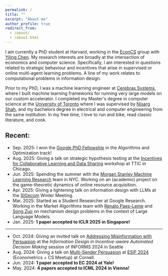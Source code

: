 ```yaml
---
permalink: /
title: ""
excerpt: "About me"
author_profile: true
redirect_from: 
  - /about/
  - /about.html
---
```


I am currently a PhD student at Harvard, working in the [EconCS](https://econcs.seas.harvard.edu/) group with [Yiling Chen](https://yiling.seas.harvard.edu/). My research interests are broadly at the intersection of economics and computer science. Specifically, I am interested in questions related to strategic behaviour and incentives that arise in supervised or online multi-agent learning problems. A line of my work relates to computational problems in information design. 

Prior to my PhD, I was a machine learning engineer at [Cerebras Systems](https://www.cerebras.net/), where I built machine learning frameworks for running very large models on our custom accelerator. I completed my Master's degree in computer science at the [University of Toronto](https://web.cs.toronto.edu) where I was supervised by [Nisarg Shah](http://www.cs.toronto.edu/~nisarg/), and my bachelors degree in electrical and computer engineering from the same institution. In my free time, I love to run and bike, read classic literature, and cook. 

## Recent:
- Sep. 2025: I won the [Google PhD Fellowship](https://research.google/programs-and-events/phd-fellowship/) in the Algorithms and Optimization track!
- Aug. 2025: Giving a talk on strategic hypothesis testing at the [Incentives for Collaborative Learning and Data Sharing](https://sites.google.com/ttic.edu/incentivesdatasharing/home) workshop at TTIC in Chicago. 
- Jun. 2025: Spending the summer with the [Morgan Stanley Machine Learning Research](https://www.morganstanley.com/about-us/technology/machine-learning-research-team) team in NYC. Working on an (academic) project on the game-theoretic dynamics of online resource acquisition. 
- Apr. 2025: Giving a lightening talk on information design with LLMs at the [SIGecom](https://www.sigecom.org/meetings/winter25/) Winter Meeting.
- Mar. 2025: Started as a Student Researcher at Google Research. Working in the Market Algorithms team with [Renato Paes-Leme](https://www.renatoppl.com/) and [Song Zuo](https://sites.google.com/view/songzuo) on mechanism design problems in the context of Large Language Models.
- Jan. 2025: **1 paper accepted to ICLR 2025 in Singapore!**

---

- Oct. 2024: Giving an invited talk on [Addressing Misinformation with Persuasion](https://arxiv.org/abs/2310.12065) at the *Information Design in Incentive-aware Automated Decision Making* session of INFORMS 2024 in Seattle
- Aug. 2024: Giving a talk on [Multi-Sender Persuasion](https://arxiv.org/abs/2402.04971) at [ESIF 2024](https://www.econometricsociety.org/regional-activities/schedule/2024/08/13/2024-ESIFEconomics-and-AIML-Meeting) (Econometrics + CS Meetup) at Cornell.
- Jun. 2024: **1 paper accepted to EC 2024 at Yale!**
- May. 2024: **4 papers accepted to ICML 2024 in Vienna!**

<!---

Recent 
======
* **2024**
  * Our paper [Equilibrium of Data Markets with Externality](https://arxiv.org/abs/2302.08012) was accepted at ICML 2024!
  * Our paper [Multi-Sender Persuasion - A Computational Perspective](https://arxiv.org/abs/2402.04971) was accpeted at ICML 2024!
  * Our paper [A Persuasive Approach to Combating Misinformation](https://arxiv.org/abs/2310.12065) was accepted at ICML 2024!
  * Our paper [Social Environment Design](https://arxiv.org/pdf/2402.14090) was accepted at ICML 2024!
    
* **2023**
  * Our paper [Proportionally Fair Online Allocation of Public Goods with Predictions](https://arxiv.org/abs/2209.15305) was accepted at IJCAI 2023!
   
* **2022**
  * I joined the [EconCS](https://econcs.seas.harvard.edu/) group at Harvard to start my PhD, and work with [Yiling Chen](https://yiling.seas.harvard.edu/). 
  
* **2021**
  * Our paper, [Fair Algorithms for Multi-Agent Multi-Armed Bandits](https://arxiv.org/abs/2007.06699), was accepted at NeurIPS 2021!
  
* **2020**
    * Our paper, [The Effect of Strategic Noise on Linear Regression](https://arxiv.org/abs/2007.07316), was accepted at AAMAS 2020!
    * Our paper, [Designing Fairly Fair Classifiers via Economic Fairness Notions](https://safwanhossain.github.io/files/envy_equity.pdf), was accepted at WWW 2020 with Oral!
    * Our paper, [Analyzing Text Specific vs Blackbox Fairness Algorithms in Multimodal Clinical NLP](https://safwanhossain.github.io/files/clinical_nlp.pdf), was selected as the best short paper at the 3rd Clinical Natural Language Processing Workshop at EMNLP!
    * I have joined [Cerebras Systems](https://www.cerebras.net/) as a Machine Learning Engineer! Cerebras builds the world's most powerful chip using wafer-scale integration to accelerate artificial intelligence by orders of magnitude. I will be initially working on the ML Frameworks team to provide integration with libraries like pyTorch and Tensorflow.
    * Our paper, [The surprising power of hiding information in facility location](https://safwanhossain.github.io/files/hiding.pdf), was accepted at AAAI 2020!
   
* **2019**
    * Our paper, *JacNet: Learning Functions with Structured Jacobians* was accepted at the Invertible Neural Nets and Normalizing Flows workshop at ICML 2019!
    * Our paper, *Generative Adversarial Networks for text using word2vec intermediaries* was accepted at the 4th Workshop on Representation Learning at ACL 2019!
    * Our paper, *The surprising power of hiding information in facility location*, was accepted at AAAI 2020! [paper](https://safwanhossain.github.io/files/hiding.pdf)
    * Began my internship at [Xanadu](https://www.xanadu.ai/), a quantum computing research firm, as part of a Mitacs internship. I am investigating the potential of multiple quantum circuits connected classically for machine learning applications
-->
